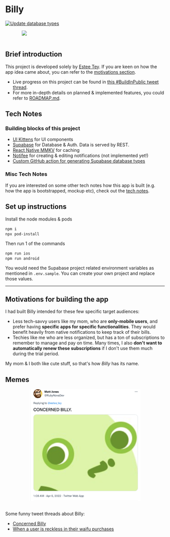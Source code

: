 # Billy

[![Update database types](https://github.com/lyqht/Billy/actions/workflows/update-types.yml/badge.svg)](https://github.com/lyqht/Billy/actions/workflows/update-types.yml)


<div style="display: grid; place-items:center;">
    <img width="400" src="./demo/overview_v0.0.1.gif"></img>
</div>

<br />

## Brief introduction

This project is developed solely by [Estee Tey](https://www.github.com/lyqht). If you are keen on how the app idea came about, you can refer to the [motivations section](#motivations-for-building-the-app).

- Live progress on this project can be found in [this #BuildInPublic tweet thread](https://twitter.com/estee_tey/status/1511017683440996359).  
- For more in-depth details on planned & implemented features, you could refer to [ROADMAP.md](./ROADMAP.md).

## Tech Notes

### Building blocks of this project

- [UI Kittens](https://github.com/akveo/react-native-ui-kitten) for UI components
- [Supabase](https://github.com/supabase/supabase) for Database & Auth. Data is served by REST.
- [React Native MMKV](https://github.com/mrousavy/react-native-mmkv) for caching
- [Notifee](https://github.com/invertase/notifee) for creating & editing notifications (not implemented yet!)
- [Custom GitHub action for generating Supabase database types](https://blog.esteetey.dev/how-to-create-and-test-a-github-action-that-generates-types-from-supabase-database)
### Misc Tech Notes

If you are interested on some other tech notes how this app is built (e.g. how the app is bootstrapped, mockup etc), check out the [tech notes](./TECH_NOTES.md).

## Set up instructions

Install the node modules & pods 

```
npm i
npx pod-install
```

Then run 1 of the commands 
```
npm run ios
npm run android
```

You would need the Supabase project related environment variables as mentioned in `.env.sample`. You can create your own project and replace those values. 

---

## Motivations for building the app

I had built Billy intended for these few specific target audiences:
- Less tech-savvy users like my mom, who are **only-mobile users**, and prefer having **specific apps for specific functionalities**. They would benefit heavily from native notifications to keep track of their bills.
- Techies like me who are less organized, but has a ton of subscriptions to remember to manage and pay on time. Many times, I also **don't want to automatically renew these subscriptions** if I don't use them much during the trial period. 

My mom & I both like cute stuff, so that's how _Billy_ has its name.

## Memes

<div style="display: grid; place-items:center;">
    <img width="350" src="./demo/concerned_billy.png"></img>
</div>

<br />

Some funny tweet threads about Billy:
- [Concerned Billy](https://twitter.com/RubyNovaDev/status/1511390234440839175)
- [When a user is reckless in their waifu purchases](https://twitter.com/estee_tey/status/1512439733409878018)